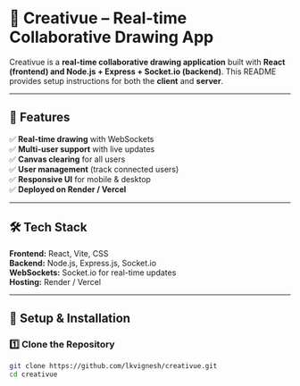 # 🎨 Creativue – Real-time Collaborative Drawing App

Creativue is a **real-time collaborative drawing application** built with **React (frontend) and Node.js + Express + Socket.io (backend)**. This README provides setup instructions for both the **client** and **server**.

---

## 📌 Features
✅ **Real-time drawing** with WebSockets  
✅ **Multi-user support** with live updates  
✅ **Canvas clearing** for all users  
✅ **User management** (track connected users)  
✅ **Responsive UI** for mobile & desktop  
✅ **Deployed on Render / Vercel**  

---

## 🛠️ Tech Stack
**Frontend:** React, Vite, CSS  
**Backend:** Node.js, Express.js, Socket.io  
**WebSockets:** Socket.io for real-time updates  
**Hosting:** Render / Vercel  

---

## 🚀 Setup & Installation

### **1️⃣ Clone the Repository**
```bash
git clone https://github.com/lkvignesh/creativue.git
cd creativue

